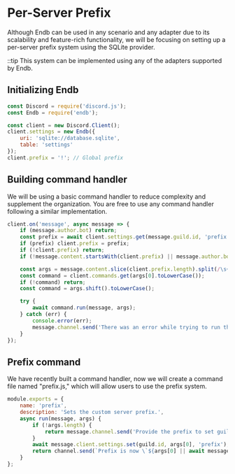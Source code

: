 # Per-Server Prefix

Although Endb can be used in any scenario and any adapter due to its scalability and feature-rich functionality, we will be focusing on setting up a per-server prefix system using the SQLite provider.

::tip This system can be implemented using any of the adapters supported by Endb.

## Initializing Endb

```javascript
const Discord = require('discord.js');
const Endb = require('endb');

const client = new Discord.Client();
client.settings = new Endb({
    uri: 'sqlite://database.sqlite',
    table: 'settings'
});
client.prefix = '!'; // Global prefix
```

## Building command handler

We will be using a basic command handler to reduce complexity and supplement the organization. You are free to use any command handler following a similar implementation.

```javascript
client.on('message', async message => {
    if (message.author.bot) return;
    const prefix = await client.settings.get(message.guild.id, 'prefix');
    if (prefix) client.prefix = prefix;
    if (!client.prefix) return;
    if (!message.content.startsWith(client.prefix) || message.author.bot) return;

    const args = message.content.slice(client.prefix.length).split(/\s+/);
    const command = client.commands.get(args[0].toLowerCase());
    if (!command) return;
    const command = args.shift().toLowerCase();

    try {
        await command.run(message, args);
    } catch (err) {
        console.error(err);
        message.channel.send('There was an error while trying to run that command.');
    }
});
```

## Prefix command

We have recently built a command handler, now we will create a command file named "prefix.js," which will allow users to use the prefix system.

```javascript
module.exports = {
    name: 'prefix',
    description: 'Sets the custom server prefix.',
    async run(message, args) {
        if (!args.length) {
            return message.channel.send('Provide the prefix to set guild prefix');
        }
        await message.client.settings.set(guild.id, args[0], 'prefix');
        return channel.send(`Prefix is now \`${args[0] || await message.client.settings.get(message.guild.id, 'prefix')}\``);
    }
};
```